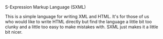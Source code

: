 S-Expression Markup Language (SXML)

This is a simple language for writing XML and HTML.  It's for those of us who
would like to write HTML directly but find the language a little bit too
clunky and a little too easy to make mistakes with.  SXML just makes it a
little bit nicer.
